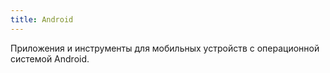 ```yaml
---
title: Android
---
```


Приложения и инструменты для мобильных устройств с операционной системой
Android.
